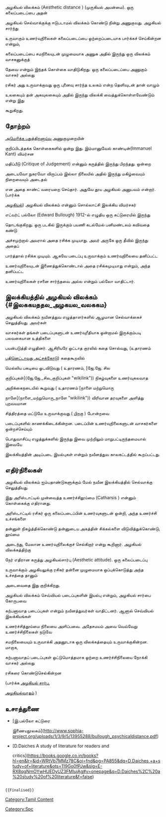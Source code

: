 அழகியல் விலக்கம் (Aesthetic distance ) (முருகியல் அயன்மை). ஒரு கலைப்படைப்பை அதன்
அழகியல் செல்வாக்குக்கு ஈடுபடாமல் விலக்கம் கொண்டு நின்று அணுகுவது. அழகியல் சார்ந்து
உருவாகும் உணர்வுநிலைகள் கலைப்படைப்பை ஒற்றைப்படையாக பார்க்கச் செய்கின்றன என்றும்,
கலைப்படைப்பை சமநிலையுடன் முழுமையாக அணுக அதில் இருந்து ஒரு விலக்கம் வாசகனுக்குத்
தேவை என்றும் இந்தக் கொள்கை வாதிடுகிறது. ஒரு கலைப்படைப்பை அணுகும் வாசகர் அல்லது
ரசிகர் அது உருவாக்குவது ஒரு புனைவு சார்ந்த உலகம் என்ற தெளிவுடன் தான் வாழும்
உலகையும் தன் அகவுலகையும் அதில் இருந்து விலக்கி வைத்துக்கொள்ளவேண்டும் என்று இது
கூறுகிறது.

## தோற்றம்

[அமெரிக்க புதுத்திறனாய்வு](அமெரிக்க_புதுத்திறனாய்வு "wikilink") அணுகுமுறையின்
குறிப்பிடத்தக்க கொள்கைகளில் ஒன்று இது. இம்மானுவேல் காண்டின்(Immanuel Kant) விமர்சன
மதிப்பீடு (Critique of Judgement) என்னும் கருத்தில் இருந்து பிறந்தது. ஒன்றை
அடையவோ நுகரவோ விருப்பம் இல்லா நிலையில் அதில் இருந்து மகிழ்வையும் நிறைவையும் அடைதல்
என அதை காண்ட் வரையறை செய்தார். அதுவே தூய அழகியல் அனுபவம் என்றார். (பார்க்க
[அழகியல்](அழகியல் "wikilink")) அழகியல் விலக்கம் என்னும் சொல்லாட்சி இலக்கிய விமர்சகர்
எட்வர்ட் பல்லோ (Edward Bullough) 1912-ல் எழுதிய ஒரு கட்டுரையில் இருந்து
தொடங்குகிறது. ஒரு படகில் இருக்கும் பயணி கடல்மேல் பனிமண்டலம் கவிவதை கண்டு
அச்சமுற்றால் அவரால் அதை ரசிக்க முடியாது. அவர் அருகே ஒரு தீவில் இருந்து அதைப்
பார்த்தால் ரசிக்க முடியும். ஆகவே படைப்பு உருவாக்கும் உணர்வுநிலையை தனிப்பட்ட
உணர்வுநிலையுடன் இணைத்துக்கொண்டால் அதை ரசிக்கமுடியாது என்றும், அந்த தனிப்பட்ட
உணர்வுநிலைகள் ரசனை சார்ந்தவை அல்ல என்றும் பல்லோ வாதிட்டார்.

## இலக்கியத்தில் அழகியல் விலக்கம் {#இலககயததல_அழகயல_வலககம}

அழகியல் விலக்கம் நவீனத்துவ எழுத்தாளர்களில் ஆழமான செல்வாக்கைச் செலுத்தியது. அவர்கள்
வாசகர்கள் தங்கள் படைப்புகளுடன் உணர்வுரீதியாக ஒன்றாமல் இருக்கும்படி பலவகையான உத்திகளை
பயன்படுத்தி எழுதினர். ஆசிரியரே ஒட்டாத குரலில் கதை சொல்வது, (உதாரணம்
[பதினெட்டாவது அட்சக்கோடு](பதினெட்டாவது_அட்சக்கோடு "wikilink")) கதைகூறலில்
மெல்லிய பகடியை ஓடவிடுவது ( உதாரணம், [ஜே.ஜே. சில
குறிப்புகள்](ஜே.ஜே._சில_குறிப்புகள் "wikilink")) நிகழ்வுகளை உணர்வுகலவாத
அறிக்கைநடையில் கூறுவது ( உதாரணம் [நாளை மற்றுமொரு
நாளே](நாளை_மற்றுமொரு_நாளே "wikilink")) விரிவான தரவுகளை அளித்து புறவயமான
சித்திரத்தை மட்டுமே உருவாக்குவது ( [பிறகு](பிறகு "wikilink") ) போன்றவை
படைப்புகளில் காணக்கிடைக்கின்றன. படைப்பின் உணர்வுநிலைகளுடன் வாசகர்களை ஒன்றச்செய்யும்
பொதுவாசிப்பு எழுத்துக்களில் இருந்து இவை முற்றிலும் மாறுபட்டிருந்தமையால் இவையே
இலக்கியத்தின் அடிப்படை இயல்புகள் என்றும் நவீனத்துவ காலகட்டத்தில் கூறப்பட்டது.

## எதிர்நிலைகள்

அழகியல் விலக்கம் ஐம்பதாண்டுகளுக்கும் மேல் நவீன இலக்கியத்தில் செல்வாக்கு செலுத்தியது.
இது அரிஸ்டாட்டில் முன்வைத்த உணர்ச்சிதூய்மை (Catharsis ) என்னும் கொள்கைக்கு எதிரானது.
அரிஸ்டாட்டில் ரசிகர் ஒரு கலைப்படைப்பின் உணர்வுகளுடன் ஒன்றி, அந்த உணர்ச்சி உச்சங்களை
தன்னுள் நிகழ்த்திக்கொண்டு தன்னுடைய அகத்தின் சிக்கல்களை விடுவித்துக்கொண்டு, தூய்மை
அடைந்து, மேலான உணர்வுநிலைக்குச் செல்கிறார் என்று கூறினார். அழகியல் விலக்கத்திற்கு
நேர் எதிரான கருத்து அழகியல்சார்பு (Aesthetic attitude). ஒரு கலைப்படைப்பு
உருவாக்கும் அழகியலுக்கு ரசிகர் தன்னை முழுமையாக ஒப்புக்கொடுத்து அந்த உச்சத்தை தானும்
அடைவைதை இது குறிக்கிறது.

அழகியல் விலக்கம் செவ்வியல் படைப்புகளின் இயல்பு என்றும், அழகியல் சார்பை கோருபவை
கற்பனாவாத படைப்புகள் என்றும் நவீனத்துவர்கள் வாதிட்டனர். ஆனால் செவ்வியல் இலக்கியங்கள்
உணர்ச்சித்தூய்மை நிலையை அளிப்பவை. அதேசமயம் அவை வெவ்வேறு உணர்ச்சிநிலைகள் நடுவே
சமநிலையையும் உருவாக்கி அதனூடாக ஒரு விலக்கத்தையும் உருவாக்குகின்றன. மாறாக,
கற்பனாவாதப் படைப்புகள் ஒட்டுமொத்தமாக ஒற்றை உணர்ச்சிநிலையை நோக்கி வாசகர் அல்லது
ரசிகரை கொண்டுசெல்கின்றன

(பார்க்க [அழகியல் சார்பு](அழகியல்_சார்பு "wikilink"),
[அழகியல்வாதம்](அழகியல்வாதம் "wikilink") )

## உசாத்துணை

-   [இ.பல்லோ கட்டுரை
    இணையநூலகம்](http://www.sophia-project.org/uploads/1/3/9/5/13955288/bullough_psychicaldistance.pdf)
-   [D.Daiches A study of literature for readers and
    critics](https://books.google.co.in/books?hl=en&lr=&id=WRtVb7MMz78C&oi=fnd&pg=PA855&dq=D.Daiches,+a+study+of+literature&ots=119Go0fPJw&sig=E-RX8qgNmOYwHUEDyUZ3FMIujAg#v=onepage&q=D.Daiches%2C%20a%20study%20of%20literature&f=false)

```{=mediawiki}
{{Finalised}}
```
[Category:Tamil Content](Category:Tamil_Content "wikilink")
[Category:Spc](Category:Spc "wikilink")
